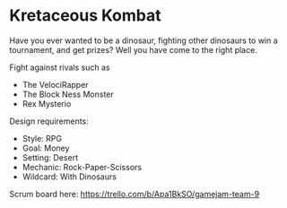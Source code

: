 # Kretaceous Kombat

Have you ever wanted to be a dinosaur, fighting other dinosaurs to win a tournament, and get prizes? Well you have come to the right place.

Fight against rivals such as 
* The VelociRapper
* The Block Ness Monster
* Rex Mysterio


Design requirements:
- Style: RPG
- Goal: Money
- Setting: Desert
- Mechanic: Rock-Paper-Scissors
- Wildcard: With Dinosaurs

Scrum board here: https://trello.com/b/Apa1BkSO/gamejam-team-9
